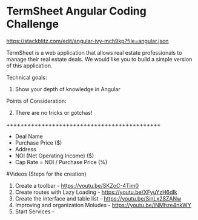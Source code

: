 # TermSheet Angular Coding Challenge

https://stackblitz.com/edit/angular-ivy-mch9kp?file=angular.json

TermSheet is a web application that allows real estate professionals to manage their real estate deals. We would like you to build a simple version of this application.

Technical goals:

1. Show your depth of knowledge in Angular

Points of Consideration:

2. There are no tricks or gotchas!

++++++++++++++++++++++++++++++++++++++++++++

- Deal Name 
- Purchase Price ($) 
- Address 
- NOI (Net Operating Income) ($) 
- Cap Rate = NOI / Purchase Price (%)


#Videos (Steps for the creation)
1. Create a toolbar - https://youtu.be/SKZoC-4Tim0
2. Create routes with Lazy Loading - https://youtu.be/XFyuYzH6dIk
3. Create the interface and table list - https://youtu.be/SinLx28ZANw
4. Improving and organization Moludes - https://youtu.be/lNMhze4nkWY
5. Start Services - 

